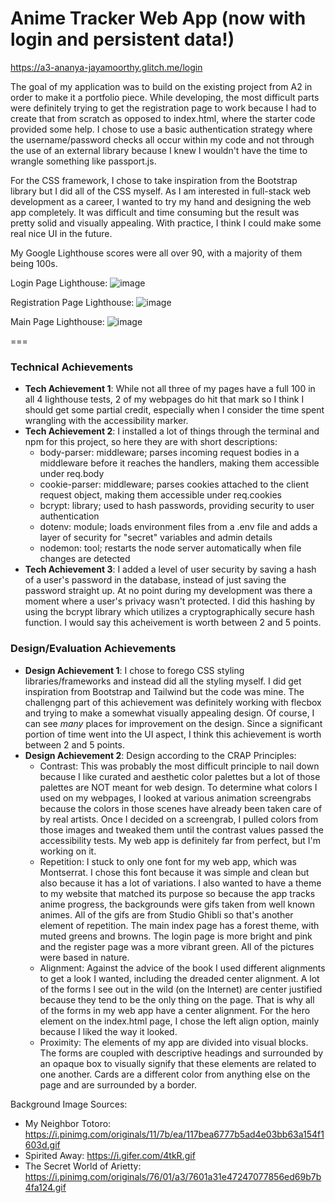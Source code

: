 Anime Tracker Web App (now with login and persistent data!)
===
https://a3-ananya-jayamoorthy.glitch.me/login 
 
The goal of my application was to build on the existing project from A2 in order to make it a portfolio piece. While developing, the most difficult parts were definitely trying to get the registration page to work because I had to create that from scratch as opposed to index.html, where the starter code provided some help. I chose to use a basic authentication strategy where the username/password checks all occur within my code and not through the use of an external library because I knew I wouldn't have the time to wrangle something like passport.js.

For the CSS framework, I chose to take inspiration from the Bootstrap library but I did all of the CSS myself. As I am interested in full-stack web development as a career, I wanted to try my hand and designing the web app completely. It was difficult and time consuming but the result was pretty solid and visually appealing. With practice, I think I could make some real nice UI in the future.

My Google Lighthouse scores were all over 90, with a majority of them being 100s.

Login Page Lighthouse:
![image](https://github.com/user-attachments/assets/801bbeb6-fd2a-4c1a-989e-ff2ce374735f)

Registration Page Lighthouse:
![image](https://github.com/user-attachments/assets/8eadefd3-3e79-4641-ae3f-565ff38d2324)

Main Page Lighthouse:
![image](https://github.com/user-attachments/assets/01763abc-c97f-4b40-b0e2-b5f590625d2d)

===

### Technical Achievements
- **Tech Achievement 1**: While not all three of my pages have a full 100 in all 4 lighthouse tests, 2 of my webpages do hit that mark so I think I should get some partial credit, especially when I consider the time spent wrangling with the accessibility marker.
- **Tech Achievement 2**: I installed a lot of things through the terminal and npm for this project, so here they are with short descriptions:
    - body-parser: middleware; parses incoming request bodies in a middleware before it reaches the handlers, making them accessible under req.body
    - cookie-parser: middleware; parses cookies attached to the client request object, making them accessible under req.cookies
    - bcrypt: library; used to hash passwords, providing security to user authentication
    - dotenv: module; loads environment files from a .env file and adds a layer of security for "secret" variables and admin details
    - nodemon: tool; restarts the node server automatically when file changes are detected
 - **Tech Achievement 3**: I added a level of user security by saving a hash of a user's password in the database, instead of just saving the password straight up. At no point during my development was there a moment where a user's privacy wasn't protected. I did this hashing by using the bcrypt library which utilizes a cryptographically secure hash function. I would say this acheivement is worth between 2 and 5 points.

### Design/Evaluation Achievements
- **Design Achievement 1**: I chose to forego CSS styling libraries/frameworks and instead did all the styling myself. I did get inspiration from Bootstrap and Tailwind but the code was mine. The challengng part of this achievement was definitely working with flecbox and trying to make a somewhat visually appealing design. Of course, I can see *many* places for improvement on the design. Since a significant portion of time went into the UI aspect, I think this achievement is worth between 2 and 5 points.
- **Design Achievement 2**: Design according to the CRAP Principles:
    - Contrast: This was probably the most difficult principle to nail down because I like curated and aesthetic color palettes but a lot of those palettes are NOT meant for web design. To determine what colors I used on my webpages, I looked at various animation screengrabs because the colors in those scenes have already been taken care of by real artists. Once I decided on a screengrab, I pulled colors from those images and tweaked them until the contrast values passed the accessibility tests. My web app is definitely far from perfect, but I'm working on it.
    - Repetition: I stuck to only one font for my web app, which was Montserrat. I chose this font because it was simple and clean but also because it has a lot of variations. I also wanted to have a theme to my website that matched its purpose so because the app tracks anime progress, the backgrounds were gifs taken from well known animes. All of the gifs are from Studio Ghibli so that's another element of repetition. The main index page has a forest theme, with muted greens and browns. The login page is more bright and pink and the register page was a more vibrant green. All of the pictures were based in nature.
    - Alignment: Against the advice of the book I used different alignments to get a look I wanted, including the dreaded center alignment. A lot of the forms I see out in the wild (on the Internet) are center justified because they tend to be the only thing on the page. That is why all of the forms in my web app have a center alignment. For the hero element on the index.html page, I chose the left align option, mainly because I liked the way it looked.
    - Proximity: The elements of my app are divided into visual blocks. The forms are coupled with descriptive headings and surrounded by an opaque box to visually signify that these elements are related to one another. Cards are a different color from anything else on the page and are surrounded by a border.
 
Background Image Sources: 
- My Neighbor Totoro: https://i.pinimg.com/originals/11/7b/ea/117bea6777b5ad4e03bb63a154f1603d.gif
- Spirited Away: https://i.gifer.com/4tkR.gif
- The Secret World of Arietty: https://i.pinimg.com/originals/76/01/a3/7601a31e47247077856ed69b7b4fa124.gif 
